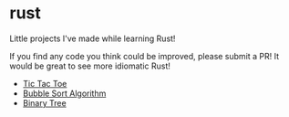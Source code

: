 # rust
Little projects I've made while learning Rust!

If you find any code you think could be improved, please submit a PR! It would be great to see more idiomatic Rust!

- [Tic Tac Toe](tic-tac-toe)
- [Bubble Sort Algorithm](bubble-sort)
- [Binary Tree](binary-tree)